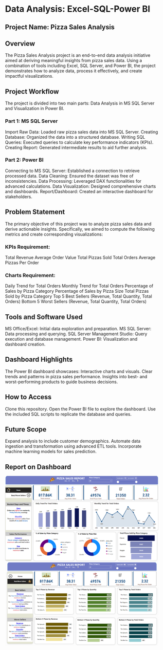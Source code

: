 # Data Analysis: Excel-SQL-Power BI
## Project Name: Pizza Sales Analysis
## Overview
The Pizza Sales Analysis project is an end-to-end data analysis initiative aimed at deriving meaningful insights from pizza sales data. Using a combination of tools including Excel, SQL Server, and Power BI, the project demonstrates how to analyze data, process it effectively, and create impactful visualizations.
## Project Workflow
The project is divided into two main parts: Data Analysis in MS SQL Server and Visualization in Power BI.
### Part 1: MS SQL Server
Import Raw Data: Loaded raw pizza sales data into MS SQL Server.
Creating Database: Organized the data into a structured database.
Writing SQL Queries: Executed queries to calculate key performance indicators (KPIs).
Creating Report: Generated intermediate results to aid further analysis.
### Part 2: Power BI
Connecting to MS SQL Server: Established a connection to retrieve processed data.
Data Cleaning: Ensured the dataset was free of inconsistencies.
Data Processing: Leveraged DAX functionalities for advanced calculations.
Data Visualization: Designed comprehensive charts and dashboards.
Report/Dashboard: Created an interactive dashboard for stakeholders.
## Problem Statement
The primary objective of this project was to analyze pizza sales data and derive actionable insights. Specifically, we aimed to compute the following metrics and create corresponding visualizations:
### KPIs Requirement:
Total Revenue
Average Order Value
Total Pizzas Sold
Total Orders
Average Pizzas Per Order
### Charts Requirement:
Daily Trend for Total Orders
Monthly Trend for Total Orders
Percentage of Sales by Pizza Category
Percentage of Sales by Pizza Size
Total Pizzas Sold by Pizza Category
Top 5 Best Sellers (Revenue, Total Quantity, Total Orders)
Bottom 5 Worst Sellers (Revenue, Total Quantity, Total Orders)
## Tools and Software Used
MS Office/Excel: Initial data exploration and preparation.
MS SQL Server: Data processing and querying.
SQL Server Management Studio: Query execution and database management.
Power BI: Visualization and dashboard creation.
## Dashboard Highlights
The Power BI dashboard showcases:
Interactive charts and visuals.
Clear trends and patterns in pizza sales performance.
Insights into best- and worst-performing products to guide business decisions.
## How to Access
Clone this repository.
Open the Power BI file to explore the dashboard.
Use the included SQL scripts to replicate the database and queries.
## Future Scope
Expand analysis to include customer demographics.
Automate data ingestion and transformation using advanced ETL tools.
Incorporate machine learning models for sales prediction.
## Report on Dashboard
![image alt](https://github.com/Fakhrul-Ahmed/Pizza-Sales-Analysis-Project/blob/main/Pizza%20Sales%20Report-1.PNG?raw=true)
![image alt](https://github.com/Fakhrul-Ahmed/Pizza-Sales-Analysis-Project/blob/main/Pizza%20Sales%20Report-2.PNG?raw=true)
